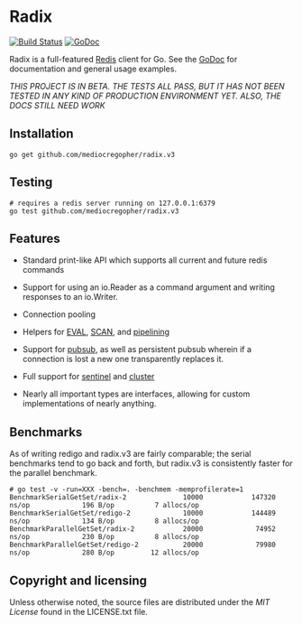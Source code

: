 # Radix

[![Build Status](https://travis-ci.org/mediocregopher/radix.v3.svg)](https://travis-ci.org/mediocregopher/radix.v3)
[![GoDoc](https://godoc.org/github.com/mediocregopher/radix.v3?status.svg)][godoc]

Radix is a full-featured [Redis][redis] client for Go. See the [GoDoc][godoc]
for documentation and general usage examples.

_*THIS PROJECT IS IN BETA. THE TESTS ALL PASS, BUT IT HAS NOT BEEN TESTED IN ANY
KIND OF PRODUCTION ENVIRONMENT YET. ALSO, THE DOCS STILL NEED WORK*_

## Installation

    go get github.com/mediocregopher/radix.v3

## Testing

    # requires a redis server running on 127.0.0.1:6379
    go test github.com/mediocregopher/radix.v3

## Features

* Standard print-like API which supports all current and future redis commands

* Support for using an io.Reader as a command argument and writing responses to
  an io.Writer.

* Connection pooling

* Helpers for [EVAL][eval], [SCAN][scan], and [pipelining][pipelining]

* Support for [pubsub][pubsub], as well as persistent pubsub wherein if a
  connection is lost a new one transparently replaces it.

* Full support for [sentinel][sentinel] and [cluster][cluster]

* Nearly all important types are interfaces, allowing for custom implementations
  of nearly anything.

## Benchmarks

As of writing redigo and radix.v3 are fairly comparable; the serial benchmarks
tend to go back and forth, but radix.v3 is consistently faster for the parallel
benchmark.

```
# go test -v -run=XXX -bench=. -benchmem -memprofilerate=1
BenchmarkSerialGetSet/radix-2              10000            147320 ns/op             196 B/op          7 allocs/op
BenchmarkSerialGetSet/redigo-2             10000            144489 ns/op             134 B/op          8 allocs/op
BenchmarkParallelGetSet/radix-2            20000             74952 ns/op             230 B/op          8 allocs/op
BenchmarkParallelGetSet/redigo-2           20000             79980 ns/op             280 B/op         12 allocs/op
```

## Copyright and licensing

Unless otherwise noted, the source files are distributed under the *MIT License*
found in the LICENSE.txt file.

[redis]: http://redis.io
[godoc]: https://godoc.org/github.com/mediocregopher/radix.v3
[eval]: https://redis.io/commands/eval
[scan]: https://redis.io/commands/scan
[pipelining]: https://redis.io/topics/pipelining
[pubsub]: https://redis.io/topics/pubsub
[sentinel]: http://redis.io/topics/sentinel
[cluster]: http://redis.io/topics/cluster-spec
